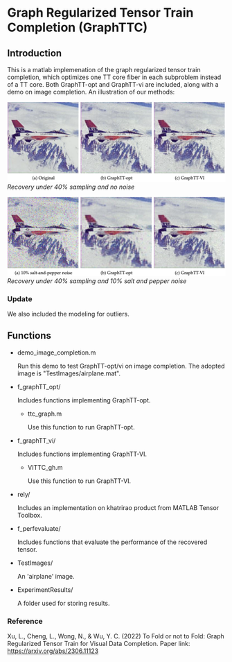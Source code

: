 # Graph Regularized Tensor Train Completion (GraphTTC)

## Introduction

This is a matlab implemenation of the graph regularized tensor train completion, which optimizes one TT core fiber in each subproblem 
instead of a TT core. Both GraphTT-opt and GraphTT-vi are included, along with a demo on image completion.
An illustration of our methods: 

![Recovery under 40% sampling (no noise)](ExperimentalResults/60missing.png)
*Recovery under 40% sampling and no noise*

![Recovery under 40% sampling with noise](ExperimentalResults/60missingN.png)
*Recovery under 40% sampling and 10% salt and pepper noise*

### Update

We also included the modeling for outliers.

## Functions

- demo_image_completion.m

    Run this demo to test GraphTT-opt/vi on image completion. The adopted image is "TestImages/airplane.mat".

- f_graphTT_opt/

    Includes functions implementing GraphTT-opt.

    - ttc_graph.m
    
        Use this function to run GraphTT-opt.

- f_graphTT_vi/

    Includes functions implementing GraphTT-VI.
    
    - VITTC_gh.m
    
        Use this function to run GraphTT-VI.

- rely/

    Includes an implementation on khatrirao product from MATLAB Tensor Toolbox.

- f_perfevaluate/

    Includes functions that evaluate the performance of the recovered tensor.

- TestImages/

    An 'airplane' image.

- ExperimentResults/

    A folder used for storing results.

### Reference

Xu, L., Cheng, L., Wong, N., & Wu, Y. C. (2022) To Fold or not to Fold: Graph Regularized Tensor Train for Visual Data Completion. Paper link: https://arxiv.org/abs/2306.11123
